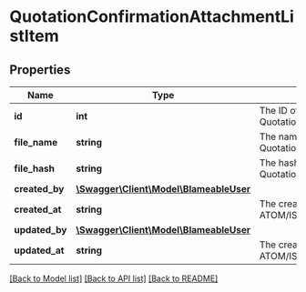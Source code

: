 # QuotationConfirmationAttachmentListItem

## Properties
Name | Type | Description | Notes
------------ | ------------- | ------------- | -------------
**id** | **int** | The ID of the QuotationConfirmationAttachment. | [optional] 
**file_name** | **string** | The name of the file for the QuotationConfirmationAttachment. | [optional] 
**file_hash** | **string** | The hash of the file for the QuotationConfirmationAttachment. | [optional] 
**created_by** | [**\Swagger\Client\Model\BlameableUser**](BlameableUser.md) |  | [optional] 
**created_at** | **string** | The creation date of the object in ATOM/ISO-8601 format | [optional] 
**updated_by** | [**\Swagger\Client\Model\BlameableUser**](BlameableUser.md) |  | [optional] 
**updated_at** | **string** | The creation date of the object in ATOM/ISO-8601 format | [optional] 

[[Back to Model list]](../README.md#documentation-for-models) [[Back to API list]](../README.md#documentation-for-api-endpoints) [[Back to README]](../README.md)


